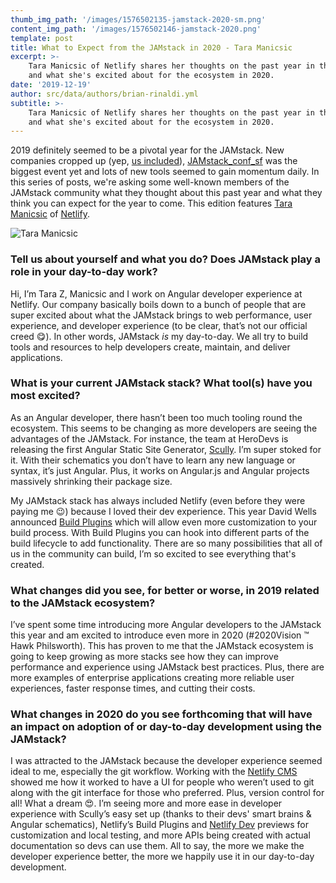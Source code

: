 ```yaml
---
thumb_img_path: '/images/1576502135-jamstack-2020-sm.png'
content_img_path: '/images/1576502146-jamstack-2020.png'
template: post
title: What to Expect from the JAMstack in 2020 - Tara Manicsic
excerpt: >-
    Tara Manicsic of Netlify shares her thoughts on the past year in the JAMstack
    and what she's excited about for the ecosystem in 2020.
date: '2019-12-19'
author: src/data/authors/brian-rinaldi.yml
subtitle: >-
    Tara Manicsic of Netlify shares her thoughts on the past year in the JAMstack
    and what she's excited about for the ecosystem in 2020.
---
```


2019 definitely seemed to be a pivotal year for the JAMstack. New companies cropped up (yep, [us included](https://www.stackbit.com/)), [JAMstack_conf_sf](https://jamstackconf.com/sf/) was the biggest event yet and lots of new tools seemed to gain momentum daily. In this series of posts, we're asking some well-known members of the JAMstack community what they thought about this past year and what they think you can expect for the year to come. This edition features [Tara Manicsic](https://twitter.com/tzmanics) of [Netlify](https://www.netlify.com/).

![Tara Manicsic](/images/1576760766-taramanicsic.jpg)

### Tell us about yourself and what you do? Does JAMstack play a role in your day-to-day work?

Hi, I’m Tara Z, Manicsic and I work on Angular developer experience at Netlify. Our company basically boils down to a bunch of people that are super excited about what the JAMstack brings to web performance, user experience, and developer experience (to be clear, that’s not our official creed 😋). In other words, JAMstack _is_ my day-to-day. We all try to build tools and resources to help developers create, maintain, and deliver applications.

### What is your current JAMstack stack? What tool(s) have you most excited?

As an Angular developer, there hasn’t been too much tooling round the ecosystem. This seems to be changing as more developers are seeing the advantages of the JAMstack. For instance, the team at HeroDevs is releasing the first Angular Static Site Generator, [Scully](https://github.com/scullyio/scully). I’m super stoked for it. With their schematics you don’t have to learn any new language or syntax, it’s just Angular. Plus, it works on Angular.js and Angular projects massively shrinking their package size.

My JAMstack stack has always included Netlify (even before they were paying me 😉) because I loved their dev experience. This year David Wells announced [Build Plugins](https://www.netlify.com/build/plugins-beta/) which will allow even more customization to your build process. With Build Plugins you can hook into different parts of the build lifecycle to add functionality. There are so many possibilities that all of us in the community can build, I’m so excited to see everything that's created.

### What changes did you see, for better or worse, in 2019 related to the JAMstack ecosystem?

I’ve spent some time introducing more Angular developers to the JAMstack this year and am excited to introduce even more in 2020 (#2020Vision ™️ Hawk Philsworth). This has proven to me that the JAMstack ecosystem is going to keep growing as more stacks see how they can improve performance and experience using JAMstack best practices. Plus, there are more examples of enterprise applications creating more reliable user experiences, faster response times, and cutting their costs.

### What changes in 2020 do you see forthcoming that will have an impact on adoption of or day-to-day development using the JAMstack?

I was attracted to the JAMstack because the developer experience seemed ideal to me, especially the git workflow. Working with the [Netlify CMS](https://www.netlifycms.org/) showed me how it worked to have a UI for people who weren’t used to git along with the git interface for those who preferred. Plus, version control for all! What a dream 😍. I’m seeing more and more ease in developer experience with Scully’s easy set up (thanks to their devs' smart brains & Angular schematics), Netlify’s Build Plugins and [Netlify Dev](https://www.netlify.com/products/dev/) previews for customization and local testing, and more APIs being created with actual documentation so devs can use them. All to say, the more we make the developer experience better, the more we happily use it in our day-to-day development.

